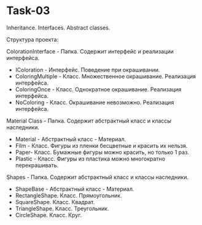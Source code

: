 # Task-03
Inheritance. Interfaces. Abstract classes.

Структура проекта:

ColorationInterface - Папка. Содержит интерфейс и реализации интерфейса.
- IColoration - Интерфейс. Поведение при окрашивании.
- ColoringMultiple - Класс. Множественное окрашивание. Реализация интерфейса.
- ColoringOnce - Класс. Однократное окрашивание. Реализация интерфейса.
- NoColoring - Класс. Окрашивание невозможно. Реализация интерфейса.

Material Class - Папка. Содержит абстрактный класс и классы наследники.
- Material - Абстрактный класс - Материал.
- Film - Класс. Фигуры из пленки бесцветные и красить их нельзя.
- Paper- Класс. Бумажные фигуры можно красить, но только 1 раз.
- Plastic - Класс. Фигуры из пластика можно многократно перекрашивать. 

Shapes - Папка. Содержит абстрактный класс и классы наследники.
- ShapeBase - Абстрактный класс - Материал.
- RectangleShape. Класс. Прямоугольник.
- SquareShape. Класс. Квадрат.
- TriangleShape. Класс. Треугольник.
- СircleShape. Класс. Круг.
